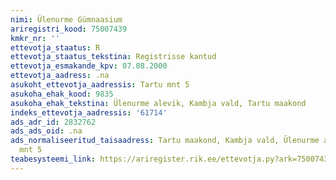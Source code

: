 ```yaml
---
nimi: Ülenurme Gümnaasium
ariregistri_kood: 75007439
kmkr_nr: ''
ettevotja_staatus: R
ettevotja_staatus_tekstina: Registrisse kantud
ettevotja_esmakande_kpv: 07.08.2000
ettevotja_aadress: .na
asukoht_ettevotja_aadressis: Tartu mnt 5
asukoha_ehak_kood: 9835
asukoha_ehak_tekstina: Ülenurme alevik, Kambja vald, Tartu maakond
indeks_ettevotja_aadressis: '61714'
ads_adr_id: 2832762
ads_ads_oid: .na
ads_normaliseeritud_taisaadress: Tartu maakond, Kambja vald, Ülenurme alevik, Tartu
  mnt 5
teabesysteemi_link: https://ariregister.rik.ee/ettevotja.py?ark=75007439&ref=rekvisiidid
---
```

